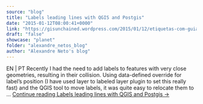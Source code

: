 ```yaml
---
source: "blog"
title: "Labels leading lines with QGIS and Postgis"
date: "2015-01-12T08:00:41+0000"
link: "https://gisunchained.wordpress.com/2015/01/12/etiquetas-com-guias-em-qgis-e-postgis-labels-leading-lines-with-qgis-and-postgis/"
draft: "false"
showcase: "planet"
folder: "alexandre_netos_blog"
author: "Alexandre Neto's blog"
---
```


EN &#124; PT Recently I had the need to add labels to features with very close geometries, resulting in their collision. Using data-defined override for label&#8217;s position (I have used layer to labeled layer plugin to set this really fast) and the QGIS tool to move labels, it was quite easy to relocate them to &#8230; <a class="more-link" href="https://gisunchained.wordpress.com/2015/01/12/etiquetas-com-guias-em-qgis-e-postgis-labels-leading-lines-with-qgis-and-postgis/">Continue reading <span class="screen-reader-text">Labels leading lines with QGIS and&#160;Postgis</span> <span class="meta-nav">&#8594;</span></a>
